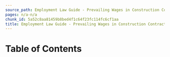 ```yaml
---
source_path: Employment Law Guide - Prevailing Wages in Construction Contracts.md
pages: n/a-n/a
chunk_id: 5a52c8aa81459b8bed4f1c64f23fc114fc6cf1aa
title: Employment Law Guide - Prevailing Wages in Construction Contracts
---
```

# Table of Contents
